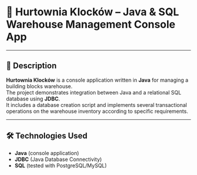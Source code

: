 # 🚀 Hurtownia Klocków – Java & SQL Warehouse Management Console App

---

## 📄 Description

**Hurtownia Klocków** is a console application written in **Java** for managing a building blocks warehouse.  
The project demonstrates integration between Java and a relational SQL database using **JDBC**.  
It includes a database creation script and implements several transactional operations on the warehouse inventory according to specific requirements.

---

## 🛠️ Technologies Used

- **Java** (console application)
- **JDBC** (Java Database Connectivity)
- **SQL** (tested with PostgreSQL/MySQL)
